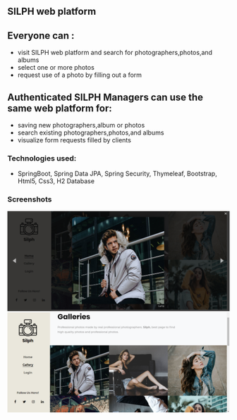 ## SILPH web platform ##

## Everyone can :
* visit SILPH web platform and search for photographers,photos,and albums
* select one or more photos
* request use of a photo by filling out a form

## Authenticated SILPH Managers can use the same web platform for:
* saving new photographers,album or photos
* search existing photographers,photos,and albums
* visualize form requests filled by clients

### Technologies used:
* SpringBoot, Spring Data JPA, Spring Security, Thymeleaf, Bootstrap, Html5, Css3, H2 Database

### Screenshots
![image](https://github.com/marselhoxha/silphSiw/blob/master/src/main/resources/static/screenshots/silph1.PNG)
![image](https://github.com/marselhoxha/silphSiw/blob/master/src/main/resources/static/screenshots/silph2.PNG)

